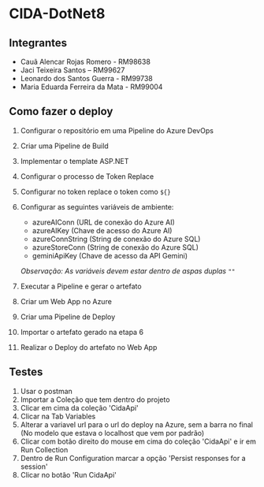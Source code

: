 ﻿# CIDA-DotNet8

## Integrantes
- Cauã Alencar Rojas Romero - RM98638
- Jaci Teixeira Santos – RM99627
- Leonardo dos Santos Guerra - RM99738
- Maria Eduarda Ferreira da Mata - RM99004

## Como fazer o deploy
1. Configurar o repositório em uma Pipeline do Azure DevOps
2. Criar uma Pipeline de Build
3. Implementar o template ASP.NET
4. Configurar o processo de Token Replace
5. Configurar no token replace o token como `${}`
6. Configurar as seguintes variáveis de ambiente:
    - azureAIConn (URL de conexão do Azure AI)
    - azureAIKey (Chave de acesso do Azure AI)
    - azureConnString (String de conexão do Azure SQL)
    - azureStoreConn (String de conexão do Azure SQL)
    - geminiApiKey (Chave de acesso da API Gemini)
    
    *Observação: As variáveis devem estar dentro de aspas duplas `""`*

7. Executar a Pipeline e gerar o artefato
8. Criar um Web App no Azure
9. Criar uma Pipeline de Deploy
10. Importar o artefato gerado na etapa 6
11. Realizar o Deploy do artefato no Web App

## Testes
1. Usar o postman
2. Importar a Coleção que tem dentro do projeto
3. Clicar em cima da coleção 'CidaApi'
4. Clicar na Tab Variables
5. Alterar a variavel url para o url do deploy na Azure, sem a barra no final (No modelo que estava o localhost que vem por padrão)
6. Clicar com botão direito do mouse em cima do coleção 'CidaApi' e ir em Run Collection
7. Dentro de Run Configuration marcar a opção 'Persist responses for a session'
8. Clicar no botão 'Run CidaApi'
